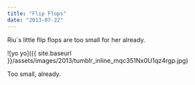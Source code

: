 ```yaml
---
title: "Flip Flops"
date: "2013-07-22"
---
```


Riu´s little flip flops are too small for her already.

![yo yo]({{ site.baseurl }}/assets/images/2013/tumblr_inline_mqc351Nx0U1qz4rgp.jpg)

Too small, already.
